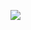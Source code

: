 <a href="https://app.koyeb.com/deploy?type=git&repository=github.com/AbhiTheModder/SimpleRenamer&branch=main&name=renamer"><img src="https://www.koyeb.com/static/images/deploy/button.svg">
